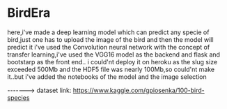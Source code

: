 # BirdEra
here,i've made a deep learning model which can predict any specie of bird,just one has to upload the image of the bird and then the model will predict it
i've used the Convolution neural network with the concept of transfer learning,i've used the VGG16 model as the backend and flask and bootstarp as the front end..
i could'nt deploy it on heroku as the slug size exceeded 500Mb and the HDF5 file was nearly 100Mb,so could'nt make it..but i've added the notebooks of the model and the image selection

-------> dataset link: https://www.kaggle.com/gpiosenka/100-bird-species

